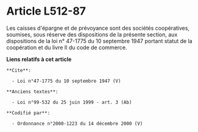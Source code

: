 # Article L512-87

Les caisses d'épargne et de prévoyance sont des sociétés coopératives, soumises, sous réserve des dispositions de la présente
section, aux dispositions de la loi n° 47-1775 du 10 septembre 1947 portant statut de la coopération et du livre II du code
de commerce.

**Liens relatifs à cet article**

	**Cite**:

	  - Loi n°47-1775 du 10 septembre 1947 (V)

	**Anciens textes**:

	  - Loi n°99-532 du 25 juin 1999 - art. 3 (Ab)

	**Codifié par**:

	  - Ordonnance n°2000-1223 du 14 décembre 2000 (V)

